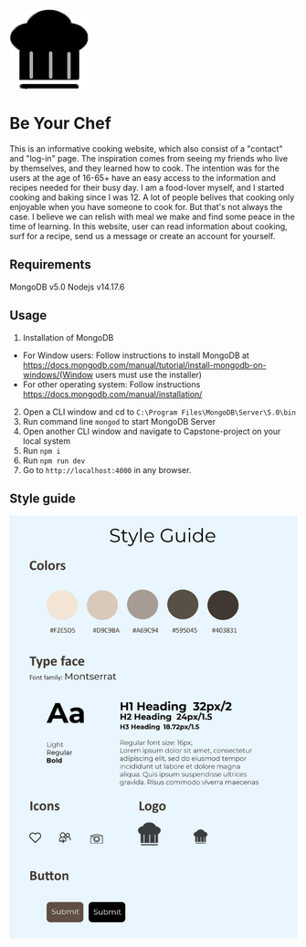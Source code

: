 ![Alt text](images/logo.png?raw=true "logochef")<br>
# Be Your Chef
This is an informative cooking website, which also consist of a "contact" and "log-in" page. The inspiration comes from seeing my friends who live by themselves,
and they learned how to cook. The intention was for the users at the age of 16-65+ have an easy access to the information and recipes needed for their busy day.
I am a food-lover myself, and I started cooking and baking since I was 12. A lot of people belives that cooking only enjoyable when you have someone to cook for.
But that's not always the case. I believe we can relish with meal we make and find some peace in the time of learning.
In this website, user can read information about cooking, surf for a recipe, send us a message or create an account for yourself.
## Requirements
MongoDB v5.0
Nodejs v14.17.6
## Usage
1. Installation of MongoDB
- For Window users: Follow instructions to install MongoDB at https://docs.mongodb.com/manual/tutorial/install-mongodb-on-windows/(Window users must use the installer)
- For other operating system: Follow instructions https://docs.mongodb.com/manual/installation/
2. Open a CLI window and cd to `C:\Program Files\MongoDB\Server\5.0\bin`
3. Run command line `mongod` to start MongoDB Server
4. Open another CLI window and navigate to Capstone-project on your local system
5. Run `npm i`
6. Run `npm run dev`
7. Go to `http://localhost:4000` in any browser.
## Style guide
![Alt text](images/0001.jpg?raw=true "Style Guide") <br>